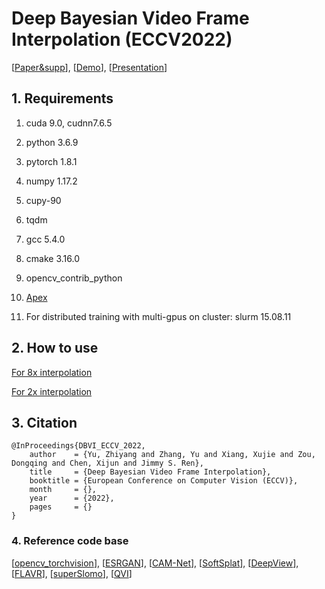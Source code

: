 # Deep Bayesian Video Frame Interpolation (ECCV2022)
[[Paper&supp](https://www.ecva.net/papers/eccv_2022/papers_ECCV/html/1287_ECCV_2022_paper.php)],  [[Demo](https://youtu.be/8KvFwN1_3DY)],  [[Presentation](https://youtu.be/2quo-k0PcQ4)]

## 1. Requirements

1) cuda 9.0, cudnn7.6.5

2) python 3.6.9

3) pytorch 1.8.1

4) numpy 1.17.2

5) cupy-90

6) tqdm

7) gcc 5.4.0

8) cmake 3.16.0

9) opencv_contrib_python

10) [Apex](https://github.com/NVIDIA/apex) 

11) For distributed training with multi-gpus on cluster: slurm 15.08.11


## 2. How to use 
[For 8x interpolation](https://github.com/Oceanlib/DBVI/tree/main/DBVI_8x) 

[For 2x interpolation](https://github.com/Oceanlib/DBVI/tree/main/DBVI_2x)

## 3. Citation 
```
@InProceedings{DBVI_ECCV_2022,
    author    = {Yu, Zhiyang and Zhang, Yu and Xiang, Xujie and Zou, Dongqing and Chen, Xijun and Jimmy S. Ren},
    title     = {Deep Bayesian Video Frame Interpolation},
    booktitle = {European Conference on Computer Vision (ECCV)},
    month     = {},
    year      = {2022},
    pages     = {}
}
```

### 4. Reference code base 
[[opencv_torchvision](https://github.com/hityzy1122/opencv_transforms_torchvision)], 
[[ESRGAN](https://github.com/xinntao/ESRGAN)], 
[[CAM-Net](https://github.com/niopeng/CAM-Net/tree/main/code)], 
[[SoftSplat](https://github.com/sniklaus/softmax-splatting)], 
[[DeepView](https://github.com/Findeton/deepview)], 
[[FLAVR](https://github.com/tarun005/FLAVR)], 
[[superSlomo](https://github.com/avinashpaliwal/Super-SloMo)], 
[[QVI](https://sites.google.com/view/xiangyuxu/qvi_nips19)]

